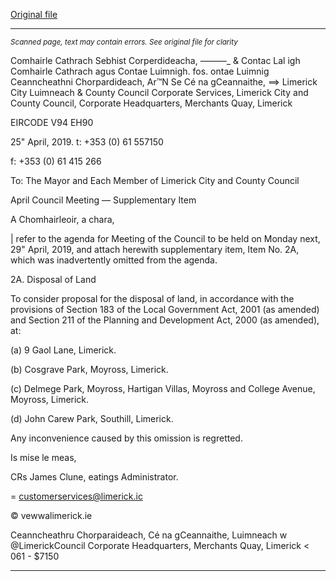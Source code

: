 [Original file](https://www.limerick.ie/sites/default/files/media/documents/2019-04/00%28b%29%20Supplementary%20Agenda.pdf)

---
*<small>Scanned page, text may contain errors. See original file for clarity</small>*  

Comhairle Cathrach Sebhist Corperdideacha,
_——_—_ & Contac Lal igh Comhairle Cathrach agus Contae Luimnigh.
fos. ontae Luimnig Ceanncheathni Chorpardideach,
Ar™N Se Cé na gCeannaithe,
==> Limerick City Luimneach
& County Council
Corporate Services,
Limerick City and County Council,
Corporate Headquarters,
Merchants Quay,
Limerick

EIRCODE V94 EH90

25" April, 2019.
t: +353 (0) 61 557150

f: +353 (0) 61 415 266

To: The Mayor and Each Member of Limerick City and County Council

April Council Meeting — Supplementary Item

A Chomhairleoir, a chara,

| refer to the agenda for Meeting of the Council to be held on Monday next, 29" April, 2019,
and attach herewith supplementary item, Item No. 2A, which was inadvertently omitted from
the agenda.

2A. Disposal of Land

To consider proposal for the disposal of land, in accordance with the provisions of Section 183
of the Local Government Act, 2001 (as amended) and Section 211 of the Planning and
Development Act, 2000 (as amended), at:

(a) 9 Gaol Lane, Limerick.

(b) Cosgrave Park, Moyross, Limerick.

(c) Delmege Park, Moyross, Hartigan Villas, Moyross and College Avenue, Moyross,
Limerick.

(d) John Carew Park, Southill, Limerick.

Any inconvenience caused by this omission is regretted.

Is mise le meas,

CRs
James Clune,
eatings Administrator.

= customerservices@limerick.ic

© vewwalimerick.ie

Ceanncheathru Chorparaideach, Cé na gCeannaithe, Luimneach w @LimerickCouncil
Corporate Headquarters, Merchants Quay, Limerick < 061 - $7150


---
